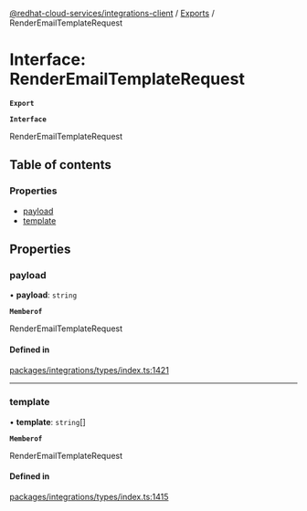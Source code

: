 [@redhat-cloud-services/integrations-client](../README.md) / [Exports](../modules.md) / RenderEmailTemplateRequest

# Interface: RenderEmailTemplateRequest

**`Export`**

**`Interface`**

RenderEmailTemplateRequest

## Table of contents

### Properties

- [payload](RenderEmailTemplateRequest.md#payload)
- [template](RenderEmailTemplateRequest.md#template)

## Properties

### payload

• **payload**: `string`

**`Memberof`**

RenderEmailTemplateRequest

#### Defined in

[packages/integrations/types/index.ts:1421](https://github.com/RedHatInsights/javascript-clients/blob/master/packages/integrations/types/index.ts#L1421)

___

### template

• **template**: `string`[]

**`Memberof`**

RenderEmailTemplateRequest

#### Defined in

[packages/integrations/types/index.ts:1415](https://github.com/RedHatInsights/javascript-clients/blob/master/packages/integrations/types/index.ts#L1415)
